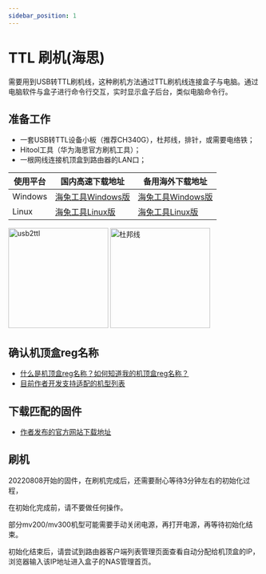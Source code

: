 ```yaml
---
sidebar_position: 1
---
```


# TTL 刷机(海思)

需要用到USB转TTL刷机线，这种刷机方法通过TTL刷机线连接盒子与电脑。通过电脑软件与盒子进行命令行交互，实时显示盒子后台，类似电脑命令行。

## 准备工作

- 一套USB转TTL设备小板（推荐CH340G），杜邦线，排针，或需要电络铁；
- Hitool工具（华为海思官方刷机工具）；
- 一根网线连接机顶盒到路由器的LAN口；

| 使用平台            | 国内高速下载地址        | 备用海外下载地址 | 
| ------------------ | --------------------- | ----------------- | 
| Windows    | [海兔工具Windows版](https://node2.histb.com/update/soft_init/hitool/HiTool-windows.7z)	 |	[海兔工具Windows版](https://node2.histb.com/update/soft_init/hitool/HiTool-windows.7z)   | 
| Linux      | [海兔工具Linux版](https://node2.histb.com/update/soft_init/hitool/hitool_linux.tar.gz)| [海兔工具Linux版](https://node2.histb.com/update/soft_init/hitool/hitool_linux.tar.gz)| 

<img src="/img/ch340.png" alt="usb2ttl" width="200" height="200"> <img src="/img/hitool-ttl-line.png" alt="杜邦线" width="200" height="200">

## 确认机顶盒reg名称

- [什么是机顶盒reg名称？如何知道我的机顶盒reg名称？](https://www.ecoo.top/getreg.html)
- [目前作者开发支持适配的机型列表](/devices)

## 下载匹配的固件

- [作者发布的官方网站下载地址](/download)

## 刷机

20220808开始的固件，在刷机完成后，还需要耐心等待3分钟左右的初始化过程，

在初始化完成前，请不要做任何操作。

部分mv200/mv300机型可能需要手动关闭电源，再打开电源，再等待初始化结束。

初始化结束后，请尝试到路由器客户端列表管理页面查看自动分配给机顶盒的IP，浏览器输入该IP地址进入盒子的NAS管理首页。
